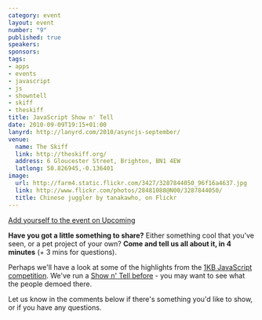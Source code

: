 ```yaml
--- 
category: event
layout: event
number: "9"
published: true
speakers: 
sponsors: 
tags: 
- apps
- events
- javascript
- js
- showntell
- skiff
- theskiff
title: JavaScript Show n' Tell
date: 2010-09-09T19:15+01:00
lanyrd: http://lanyrd.com/2010/asyncjs-september/
venue: 
  name: The Skiff
  link: http://theskiff.org/
  address: 6 Gloucester Street, Brighton, BN1 4EW
  latlong: 50.826945,-0.136401
image:
  url: http://farm4.static.flickr.com/3427/3287844050_96f16a4637.jpg
  link: http://www.flickr.com/photos/28481088@N00/3287844050/
  title: Chinese juggler by tanakawho, on Flickr
---
```

<a href="http://upcoming.yahoo.com/event/6698333">Add yourself to the event on Upcoming</a>

<strong>Have you got a little something to share?</strong> Either something cool that you've seen, or a pet project of your own? <strong>Come and tell us all about it, in 4 minutes</strong> (+ 3 mins for questions).

Perhaps we'll have a look at some of the highlights from the <a href="http://js1k.com">1KB JavaScript competition</a>.
We've run a <a href="http://asyncjs.com/showntell/">Show n' Tell before</a> - you may want to see what the people demoed there.

Let us know in the comments below if there's something you'd like to show, or if you have any questions.

